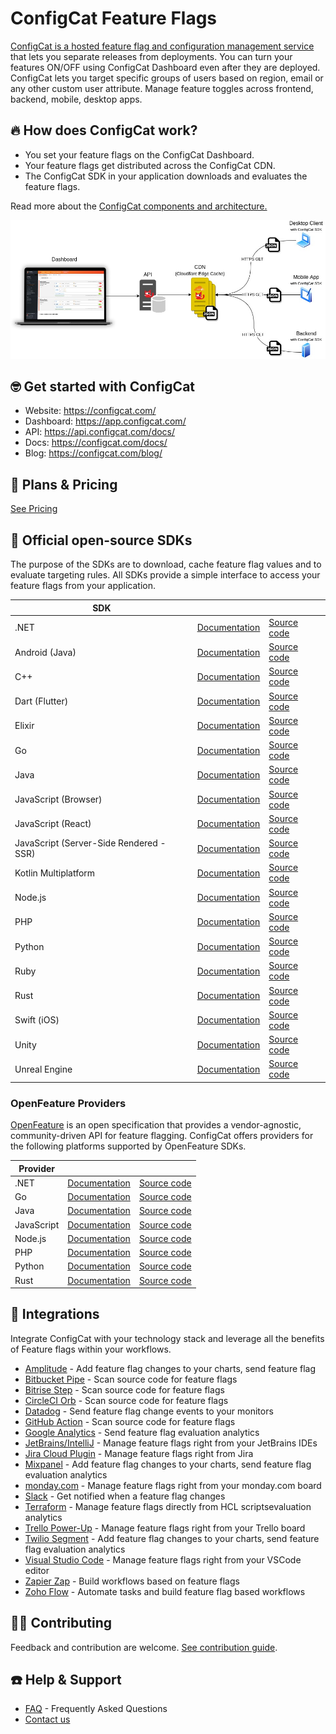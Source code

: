 # ConfigCat Feature Flags

[ConfigCat is a hosted feature flag and configuration management service](https://configcat.com/) that lets you separate releases from deployments. You can turn your features ON/OFF using ConfigCat Dashboard even after they are deployed. ConfigCat lets you target specific groups of users based on region, email or any other custom user attribute. Manage feature toggles across frontend, backend, mobile, desktop apps.

## 🔥 How does ConfigCat work?
- You set your feature flags on the ConfigCat Dashboard.
- Your feature flags get distributed across the ConfigCat CDN.
- The ConfigCat SDK in your application downloads and evaluates the feature flags.

Read more about the [ConfigCat components and architecture.](https://configcat.com/architecture/)

![Architecture](https://github.com/configcat/.github/blob/master/profile/architecture.jpg)

##  🤓 Get started with ConfigCat
- Website: https://configcat.com/
- Dashboard: https://app.configcat.com/
- API: https://api.configcat.com/docs/
- Docs: https://configcat.com/docs/
- Blog: https://configcat.com/blog/

## 💸 Plans & Pricing
[See Pricing](https://configcat.com/pricing/)

## 🚀 Official open-source SDKs
The purpose of the SDKs are to download, cache feature flag values and to evaluate targeting rules. All SDKs provide a simple interface to access your feature flags from your application.

| SDK  |      |      |
| ---- | ---- | ---- |
| .NET | [Documentation](https://configcat.com/docs/sdk-reference/dotnet/) | [Source code](https://github.com/configcat/.net-sdk) |
| Android (Java) | [Documentation](https://configcat.com/docs/sdk-reference/android/) | [Source code](https://github.com/configcat/android-sdk) |
| C++ | [Documentation](https://configcat.com/docs/sdk-reference/cpp/) | [Source code](https://github.com/configcat/cpp-sdk) |
| Dart (Flutter) | [Documentation](https://configcat.com/docs/sdk-reference/dart/) | [Source code](https://github.com/configcat/dart-sdk) |
| Elixir | [Documentation](https://configcat.com/docs/sdk-reference/elixir/) | [Source code](https://github.com/configcat/elixir-sdk) |
| Go | [Documentation](https://configcat.com/docs/sdk-reference/go/) | [Source code](https://github.com/configcat/go-sdk) |
| Java | [Documentation](https://configcat.com/docs/sdk-reference/java/) | [Source code](https://github.com/configcat/java-sdk) |
| JavaScript (Browser) | [Documentation](https://configcat.com/docs/sdk-reference/js/) | [Source code](https://github.com/configcat/js-sdk) |
| JavaScript (React) | [Documentation](https://configcat.com/docs/sdk-reference/react/) | [Source code](https://github.com/configcat/react-sdk) |
| JavaScript (Server-Side Rendered - SSR)| [Documentation](https://configcat.com/docs/sdk-reference/js-ssr/) | [Source code](https://github.com/configcat/js-ssr-sdk) |
| Kotlin Multiplatform | [Documentation](https://configcat.com/docs/sdk-reference/kotlin/) | [Source code](https://github.com/configcat/kotlin-sdk) |
| Node.js | [Documentation](https://configcat.com/docs/sdk-reference/node/) | [Source code](https://github.com/configcat/node-sdk) |
| PHP | [Documentation](https://configcat.com/docs/sdk-reference/php/) | [Source code](https://github.com/configcat/php-sdk) |
| Python | [Documentation](https://configcat.com/docs/sdk-reference/python/) | [Source code](https://github.com/configcat/python-sdk) |
| Ruby | [Documentation](https://configcat.com/docs/sdk-reference/ruby/) | [Source code](https://github.com/configcat/ruby-sdk) |
| Rust | [Documentation](https://configcat.com/docs/sdk-reference/rust/) | [Source code](https://github.com/configcat/rust-sdk) |
| Swift (iOS) | [Documentation](https://configcat.com/docs/sdk-reference/ios/) | [Source code](https://github.com/configcat/swift-sdk) |
| Unity | [Documentation](https://configcat.com/docs/sdk-reference/unity/) | [Source code](https://github.com/configcat/.net-sdk) |
| Unreal Engine | [Documentation](https://configcat.com/docs/sdk-reference/unreal/) | [Source code](https://github.com/configcat/unreal-engine-sdk) |

### OpenFeature Providers
[OpenFeature](https://openfeature.dev/docs/reference/intro) is an open specification that provides a vendor-agnostic, community-driven API for feature flagging. ConfigCat offers providers for the following platforms supported by OpenFeature SDKs.

| Provider  |      |      |
| --------- | ---- | ---- |
| .NET | [Documentation](https://configcat.com/docs/sdk-reference/openfeature/dotnet/) | [Source code](https://github.com/open-feature/dotnet-sdk-contrib/tree/main/src/OpenFeature.Contrib.Providers.ConfigCat) |
| Go | [Documentation](https://configcat.com/docs/sdk-reference/openfeature/go/) | [Source code](https://github.com/open-feature/go-sdk-contrib/tree/main/providers/configcat) |
| Java | [Documentation](https://configcat.com/docs/sdk-reference/openfeature/java/) | [Source code](https://github.com/open-feature/java-sdk-contrib/tree/main/providers/configcat) |
| JavaScript | [Documentation](https://configcat.com/docs/sdk-reference/openfeature/js/) | [Source code](https://github.com/open-feature/js-sdk-contrib/tree/main/libs/providers/config-cat-web) |
| Node.js | [Documentation](https://configcat.com/docs/sdk-reference/openfeature/node/) | [Source code](https://github.com/open-feature/js-sdk-contrib/tree/main/libs/providers/config-cat) |
| PHP | [Documentation](https://configcat.com/docs/sdk-reference/openfeature/php/) | [Source code](https://github.com/configcat/openfeature-php) |
| Python | [Documentation](https://configcat.com/docs/sdk-reference/openfeature/python/) | [Source code](https://github.com/configcat/openfeature-python) |
| Rust | [Documentation](https://configcat.com/docs/sdk-reference/openfeature/rust/) | [Source code](https://github.com/configcat/openfeature-rust) |

## 👯 Integrations
Integrate ConfigCat with your technology stack and leverage all the benefits of Feature flags within your workflows.
- [Amplitude](https://configcat.com/docs/integrations/amplitude/) - Add feature flag changes to your charts, send feature flag 
- [Bitbucket Pipe](https://configcat.com/docs/integrations/bitbucket/) - Scan source code for feature flags
- [Bitrise Step](https://configcat.com/docs/integrations/bitrise/) - Scan source code for feature flags
- [CircleCI Orb](https://configcat.com/docs/integrations/circleci/) - Scan source code for feature flags
- [Datadog](https://configcat.com/docs/integrations/datadog/) - Send feature flag change events to your monitors
- [GitHub Action](https://configcat.com/docs/integrations/github/) - Scan source code for feature flags
- [Google Analytics](https://configcat.com/docs/integrations/google-analytics/) - Send feature flag evaluation analytics
- [JetBrains/IntelliJ](https://configcat.com/docs/integrations/intellij/) - Manage feature flags right from your JetBrains IDEs
- [Jira Cloud Plugin](https://configcat.com/docs/integrations/jira/) - Manage feature flags right from Jira
- [Mixpanel](https://configcat.com/docs/integrations/mixpanel/) - Add feature flag changes to your charts, send feature flag evaluation analytics
- [monday.com](https://configcat.com/docs/integrations/monday/) - Manage feature flags right from your monday.com board
- [Slack](https://configcat.com/docs/integrations/slack/) - Get notified when a feature flag changes
- [Terraform](https://configcat.com/docs/integrations/terraform/) - Manage feature flags directly from HCL scriptsevaluation analytics
- [Trello Power-Up](https://configcat.com/docs/integrations/trello/) - Manage feature flags right from your Trello board
- [Twilio Segment](https://configcat.com/docs/integrations/segment/) - Add feature flag changes to your charts, send feature flag evaluation analytics
- [Visual Studio Code](https://configcat.com/docs/integrations/vscode/) - Manage feature flags right from your VSCode editor
- [Zapier Zap](https://configcat.com/docs/integrations/zapier/) - Build workflows based on feature flags
- [Zoho Flow](https://configcat.com/docs/integrations/zoho-flow/) - Automate tasks and build feature flag based workflows

## 💁🏼 Contributing
Feedback and contribution are welcome. [See contribution guide](https://github.com/configcat/.github/blob/master/CONTRIBUTING.md).

## ☎️ Help & Support
- [FAQ](https://configcat.com/docs/faq/) - Frequently Asked Questions
- [Contact us](https://configcat.com/support/)


<!--

**Here are some ideas to get you started:**

🙋‍♀️ A short introduction - what is your organization all about?
🌈 Contribution guidelines - how can the community get involved?
👩‍💻 Useful resources - where can the community find your docs? Is there anything else the community should know?
🍿 Fun facts - what does your team eat for breakfast?
🧙 Remember, you can do mighty things with the power of [Markdown](https://docs.github.com/github/writing-on-github/getting-started-with-writing-and-formatting-on-github/basic-writing-and-formatting-syntax)
-->
